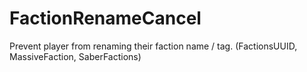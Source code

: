 # FactionRenameCancel
Prevent player from renaming their faction name / tag. (FactionsUUID, MassiveFaction, SaberFactions)
